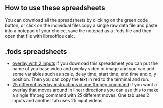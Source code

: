 ## How to use these spreadsheets
You can download all the spreadsheets by clicking on the green code button, or click on the individual files copy a single raw data file and paste into a notepad of your choice, save the notepad as a .fods file and then open that file with libreoffice calc.

## .fods spreadsheets
+ [overlay with 2 inputs](/2_input_overlay.fods) if you download this spreadsheet you can put the name of you base video and overlay video or image and you can add some variables such as scale, delay time, start time, end time and x, y position. Then you can copy the text in red to the terminal and run. 
+ [25 different overlay instructions in one ffmpeg command](/move_overlay_25_times.fods) if you want a overlay that moves around in linear directions you can use this to make a single ffmpeg command with 25 different moves. One tab uses 2 inputs and another tab uses 25 input videos. 
